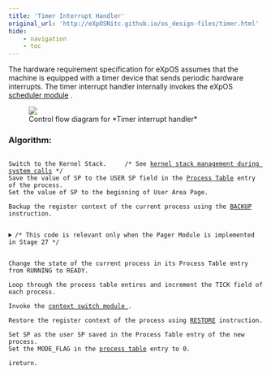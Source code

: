 ```yaml
---
title: 'Timer Interrupt Handler'
original_url: 'http://eXpOSNitc.github.io/os_design-files/timer.html'
hide: 
    - navigation
    - toc
---
```


The hardware requirement specification for eXpOS assumes that the machine is equipped
with a timer device that sends periodic hardware interrupts. 
The timer interrupt handler internally invokes the eXpOS  [scheduler module](../modules/module-05.md) . 
 
<figure>
    <img src="../../assets/img/roadmap/timer_interrupt.png">
    <figcaption>Control flow diagram for *Timer interrupt handler*</figcaption>
</figure>


### Algorithm:

<pre><code>
Switch to the Kernel Stack. 	/* See <a href="../../os-design/stack-smcall/">kernel stack management during system calls</a> */
Save the value of SP to the USER SP field in the <a href="../../os-design/process-table/">Process Table</a> entry of the process.
Set the value of SP to the beginning of User Area Page.

Backup the register context of the current process using the <a href="../../arch-spec/instruction-set/">BACKUP</a> instruction.


<details class="code-accordion"><summary>/* This code is relevant only when the Pager Module is implemented in Stage 27 */</summary>
<b>If</b> swapping is initiated, /* check <a href="../../os-design/mem-ds/#ss_table">System Status Table</a> */
{
    /* Call Swap In/Out, if necessary */

    <b>if</b> the current process is the Swapper Daemon and Paging Status is <a href="../../support-tools/constants/">SWAP_OUT</a>,
        Call the <b>swap_out()</b> function in the <a href="../../modules/module-06/">Pager Module</a>.

    <b>else if</b> the current process is the Swapper Daemon and Paging Status is <a href="../../support-tools/constants/">SWAP_IN</a>, 
        Call the <b>swap_in()</b> function in the <a href="../../modules/module-06/">Pager Module</a>.

    <b>else if</b> the current process is Idle,                          
        /* Swapping is ongoing, but the daemon is blocked for some disk operation and idle is being run now */
        /* Skip to the end to perform context switch. */
    
}

<b>else</b>           /* Swapping is not on now.  Check whether it must be initiated */
{
    <b>if</b> (MEM_FREE_COUNT < <a href="../../support-tools/constants/">MEM_LOW</a>)	 	/* Check the <a href="../../os-design/mem-ds/#ss_table">System Status Table</a> */
        /* Swap Out to be invoked during next Timer Interrupt */
        Set the Paging Status in System Status Table to <a href="../../support-tools/constants/">SWAP_OUT</a>.

    <b>else if</b> (there are swapped out processes)            /* Check SWAPPED_COUNT in <a href="../../os-design/mem-ds/#ss_table">System Status Table</a> */
        <b>if</b> (Tick of any Swapped Out process > <a href="../../support-tools/constants/">MAX_TICK</a> or MEM_FREE_COUNT > <a href="../../support-tools/constants/">MEM_HIGH</a>)
            /* Swap In to be invoked during next Timer Interrupt */
            Set the Paging Status in System Status Table to <a href="../../support-tools/constants/">SWAP_IN</a>.

}
/* End of Stage 27 code for Swap In/Out management */
</details>
    
Change the state of the current process in its Process Table entry from RUNNING to READY.

Loop through the process table entires and increment the TICK field of each process.

Invoke the <a href="../../modules/module-05/" target="_blank">context switch module </a>.

Restore the register context of the process using <a href="../../arch-spec/instruction-set/">RESTORE</a> instruction.

Set SP as the user SP saved in the Process Table entry of the new process.
Set the MODE_FLAG in the <a href="../../os-design/process-table/">process table</a> entry to 0.
             
ireturn.
</code></pre>